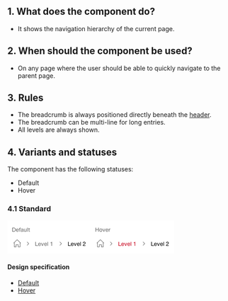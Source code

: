 ## 1. What does the component do?
* It shows the navigation hierarchy of the current page.


## 2. When should the component be used?
* On any page where the user should be able to quickly navigate to the parent page.


## 3. Rules
* The breadcrumb is always positioned directly beneath the [header](https://digital.sbb.ch/en/webapps/modules/header).
* The breadcrumb can be multi-line for long entries.
* All levels are always shown.


## 4. Variants and statuses
The component has the following statuses:
* Default
* Hover

### 4.1 Standard
![Image of the breadcrumb component](https://raw.githubusercontent.com/sbb-design-systems/design-system-webapp-documentation/master/documentation/components/breadcrumb/images/breadcrumb_default.png 'class: image')

#### Design specification
*   [Default](https://sbb.invisionapp.com/d/main#/console/17140415/355318380/inspect)
*   [Hover](https://sbb.invisionapp.com/d/main#/console/17140415/355318381/inspect)

